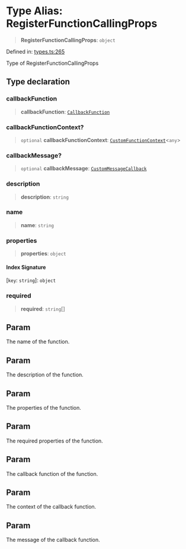 # Type Alias: RegisterFunctionCallingProps

> **RegisterFunctionCallingProps**: `object`

Defined in: [types.ts:265](https://github.com/GeoDaCenter/openassistant/blob/d3d47c677c43fcc70dca2b232c88b920fa91a250/packages/core/src/types.ts#L265)

Type of RegisterFunctionCallingProps

## Type declaration

### callbackFunction

> **callbackFunction**: [`CallbackFunction`](CallbackFunction.md)

### callbackFunctionContext?

> `optional` **callbackFunctionContext**: [`CustomFunctionContext`](CustomFunctionContext.md)\<`any`\>

### callbackMessage?

> `optional` **callbackMessage**: [`CustomMessageCallback`](CustomMessageCallback.md)

### description

> **description**: `string`

### name

> **name**: `string`

### properties

> **properties**: `object`

#### Index Signature

\[`key`: `string`\]: `object`

### required

> **required**: `string`[]

## Param

The name of the function.

## Param

The description of the function.

## Param

The properties of the function.

## Param

The required properties of the function.

## Param

The callback function of the function.

## Param

The context of the callback function.

## Param

The message of the callback function.
